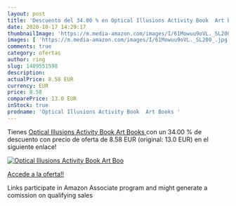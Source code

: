 ```yaml
---
layout: post
title: 'Descuento del 34.00 % en Optical Illusions Activity Book  Art Boo'
date: 2020-10-17 14:29:17
thumbnailImage: 'https://m.media-amazon.com/images/I/61Mowuu9oVL._SL200_.jpg'
images: [ 'https://m.media-amazon.com/images/I/61Mowuu9oVL._SL200_.jpg' ]
comments: true
category: ofertas
author: ring
slug: 1409551598
description:
actualPrice: 8.58 EUR
currency: EUR
price: 8.58
comparePrice: 13.0 EUR
inStock: true
prodname: 'Optical Illusions Activity Book  Art Books '
---
```


Tienes [Optical Illusions Activity Book  Art Books ](https://www.amazon.es/dp/1409551598/?tag=tolees-21) con un 34.00 % de descuento con precio de oferta de 8.58 EUR (original: 13.0 EUR) en el siguiente enlace!

[![Optical Illusions Activity Book  Art Boo](https://m.media-amazon.com/images/I/61Mowuu9oVL._SL200_.jpg)](https://www.amazon.es/dp/1409551598/?tag=tolees-21)

[Accede a la oferta!!](https://www.amazon.es/dp/1409551598/?tag=tolees-21)

Links participate in Amazon Associate program and might generate a comission on qualifying sales


